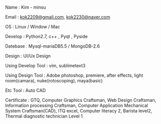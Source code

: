 Name : Kim - minsu

Email : kok2209@gmail.com, kok2230@naver.com

OS : Linux / Window / Mac

Develop : Python2.7, c++  , Pyqt , Pyside

Datebase : Mysql-mariaDB5.5 / MongoDB-2.6

Design : UI/Ux Design 

Using Develop Tool : vim, sublimetext3

Using Design Tool : Adobe photoshop, premiere, after effects, light room(camara), nuke(rotoscoping), maya(basic)

Etc Tool : Auto CAD

Certificate : GTQ, Computer Graphics Craftsman, Web Design Craftsman, Information processing Craftsman, Computer Application Mechanical System Craftsman(CAD), ITQ excel, Computer literacy 2, Barista level2, Thermal diagnostic technician Level 1

